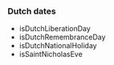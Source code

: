 ### Dutch dates

- isDutchLiberationDay
- isDutchRemembranceDay
- isDutchNationalHoliday
- isSaintNicholasEve

